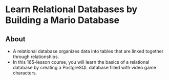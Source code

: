 # Learn Relational Databases by Building a Mario Database

## About

- A relational database organizes data into tables that are linked together through relationships.
- In this 165-lesson course, you will learn the basics of a relational database by creating a PostgreSQL database filled with video game characters.

